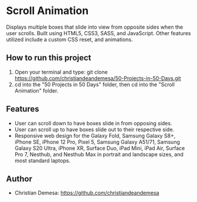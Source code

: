# Scroll Animation

Displays multiple boxes that slide into view from opposite sides when the user scrolls. Built using HTML5, CSS3, SASS, and JavaScript. Other features utilized include a 
custom CSS reset, and animations.

## How to run this project
1. Open your terminal and type: git clone https://github.com/christiandeandemesa/50-Projects-in-50-Days.git
2. cd into the "50 Projects in 50 Days" folder, then cd into the "Scroll Animation" folder.

## Features
- User can scroll down to have boxes slide in from opposing sides.
- User can scroll up to have boxes slide out to their respective side.
- Responsive web design for the Galaxy Fold, Samsung Galaxy S8+, iPhone SE, iPhone 12 Pro, Pixel 5, Samsung Galaxy A51/71, Samsung Galaxy S20 Ultra, iPhone XR, Surface 
  Duo, iPad Mini, iPad Air, Surface Pro 7, Nesthub, and Nesthub Max in portrait and landscape sizes, and most standard laptops.

## Author
- Christian Demesa: https://github.com/christiandeandemesa
